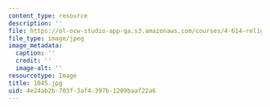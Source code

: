 ```yaml
---
content_type: resource
description: ''
file: https://ol-ocw-studio-app-qa.s3.amazonaws.com/courses/4-614-religious-architecture-and-islamic-cultures-fall-2002/4e24ab2b703f3af4397b1209baaf22a6_1045.jpg
file_type: image/jpeg
image_metadata:
  caption: ''
  credit: ''
  image-alt: ''
resourcetype: Image
title: 1045.jpg
uid: 4e24ab2b-703f-3af4-397b-1209baaf22a6
---
```

